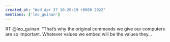 ```yaml
---
created_at: "Wed Apr 27 10:20:19 +0000 2022"
mentions: ['leo_guinan']
---
```


RT @leo_guinan: “That’s why the original commands we give our computers are so important. Whatever values we embed will be the values they…